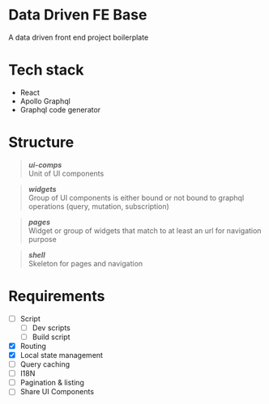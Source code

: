 # Data Driven FE Base
A data driven front end project boilerplate

# Tech stack
- React
- Apollo Graphql
- Graphql code generator

# Structure
> ***ui-comps***  
Unit of UI components

> ***widgets***  
Group of UI components is either bound or not bound to graphql operations (query, mutation, subscription)

> ***pages***  
Widget or group of widgets that match to at least an url for navigation purpose

> ***shell***  
Skeleton for pages and navigation

# Requirements
- [ ] Script
  - [ ] Dev scripts
  - [ ] Build script
- [x] Routing
- [x] Local state management
- [ ] Query caching
- [ ] I18N
- [ ] Pagination & listing
- [ ] Share UI Components
